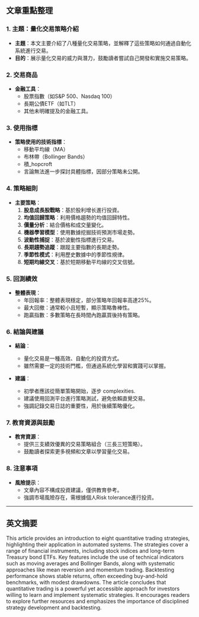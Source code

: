## 文章重點整理

### 1. 主題：量化交易策略介紹

- **主題**：本文主要介紹了八種量化交易策略，並解釋了這些策略如何通過自動化系統進行交易。
- **目的**：展示量化交易的威力與潛力，鼓勵讀者嘗試自己開發和實施交易策略。

### 2. 交易商品

- **金融工具**：
  - 股票指數（如S&P 500、Nasdaq 100）
  - 長期公債ETF（如TLT）
  - 其他未明確提及的金融工具。

### 3. 使用指標

- **策略使用的技術指標**：
  - 移動平均線（MA）
  - 布林帶（Bollinger Bands）
  - 積_hopcroft
  - 言論無法進一步探討具體指標，因部分策略未公開。

### 4. 策略細則

- **主要策略**：
  1. **股息成長股戰略**：基於股利增长進行投資。
  2. **均值回歸策略**：利用價格趨勢的均值回歸特性。
  3. **價量分析**：結合價格和成交量變化。
  4. **機器學習模型**：使用數據挖掘技術預測市場走勢。
  5. **波動性捕捉**：基於波動性指標進行交易。
  6. **長期趨勢追蹤**：跟蹤主要指數的長期走勢。
  7. **季節性模式**：利用歷史數據中的季節性規律。
  8. **短期均線交叉**：基於短期移動平均線的交叉信號。

### 5. 回測績效

- **整體表現**：
  - 年回報率：整體表現穩定，部分策略年回報率高達25%。
  - 最大回撤：通常較小且短暫，顯示策略魯棒性。
  - 跑贏指數：多數策略在長時間內跑贏買後持有策略。

### 6. 結論與建議

- **結論**：
  - 量化交易是一種高效、自動化的投資方式。
  - 雖然需要一定的技術門檻，但通過系統化學習和實踐可以掌握。
  
- **建議**：
  - 初學者應該從簡單策略開始，逐步 complexities.
  - 建議使用回測平台進行策略測試，避免依賴直覺交易。
  - 強調記錄交易日誌的重要性，用於後續策略優化。

### 7. 教育資源與鼓勵

- **教育資源**：
  - 提供三支績效優異的交易策略組合（三長三短策略）。
  - 鼓勵讀者探索更多視頻和文章以學習量化交易。

### 8. 注意事項

- **風險提示**：
  - 文章內容不構成投資建議，僅供教育參考。
  - 強調市場風險存在，需根據個人Risk tolerance進行投资。

---

## 英文摘要

This article provides an introduction to eight quantitative trading strategies, highlighting their application in automated systems. The strategies cover a range of financial instruments, including stock indices and long-term Treasury bond ETFs. Key features include the use of technical indicators such as moving averages and Bollinger Bands, along with systematic approaches like mean reversion and momentum trading. Backtesting performance shows stable returns, often exceeding buy-and-hold benchmarks, with modest drawdowns. The article concludes that quantitative trading is a powerful yet accessible approach for investors willing to learn and implement systematic strategies. It encourages readers to explore further resources and emphasizes the importance of disciplined strategy development and backtesting.
